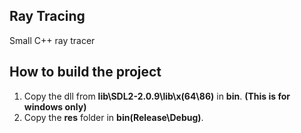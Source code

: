 ## Ray Tracing 
Small C++ ray tracer

## How to build the project

 1. Copy the dll from **lib\SDL2-2.0.9\lib\x(64\86)** in **bin**. **(This is for windows only)**
 2. Copy the **res** folder in **bin\(Release\Debug)**. 
